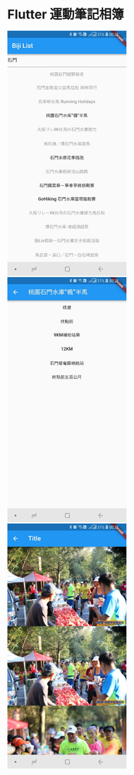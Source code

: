 # Flutter 運動筆記相簿

<img src="https://github.com/iampaul83/flutter-running-biji-album/blob/master/demo/1.jpg" width="270">

<img src="https://github.com/iampaul83/flutter-running-biji-album/blob/master/demo/2.jpg" width="270">

<img src="https://github.com/iampaul83/flutter-running-biji-album/blob/master/demo/3.jpg" width="270">

